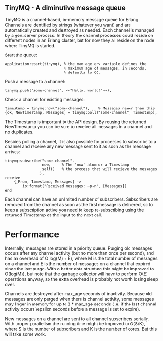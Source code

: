 TinyMQ - A diminutive message queue
--

TinyMQ is a channel-based, in-memory message queue for Erlang. Channels are
identified by strings (whatever you want) and are automatically created and
destroyed as needed. Each channel is managed by a gen_server process. In theory
the channel processes could reside on different nodes in an Erlang cluster, but
for now they all reside on the node where TinyMQ is started.

Start the queue:

    application:start(tinymq), % the max_age env variable defines the
                               % maximum age of messages, in seconds.
                               % defaults to 60.

Push a message to a channel:

    tinymq:push("some-channel", <<"Hello, world!">>),

Check a channel for existing messages:

    Timestamp = tinymq:now("some-channel"),    % Messages newer than this
    {ok, NewTimestamp, Messages} = tinymq:poll("some-channel", Timestamp),

The Timestamp is important to the API design. By reusing the returned
NewTimestamp you can be sure to receive all messages in a channel and no
duplicates.

Besides polling a channel, it is also possible for processes to subscribe to
a channel and receive any new message sent to it as soon as the message
arrives:

    tinymq:subscribe("some-channel", 
                     now,     % The 'now' atom or a Timestamp
                     self()   % the process that will recieve the messages
                    ),
    receive
        {_From, Timestamp, Messages} ->
            io:format("Received messages: ~p~n", [Messages])
    end

Each channel can have an unlimited number of subscribers. Subscribers are
removed from the channel as soon as the first message is delivered, so
to keep a subscription active you need to keep re-subscribing using the
returned Timestamp as the input to the next call.

Performance
==

Internally, messages are stored in a priority queue. Purging old messages
occurs after any channel activity (but no more than once per second), and has
an overhead of O(log(M) + E), where M is the total number of messages on a
channel and E is the number of messages on a channel that expired since the
last purge. With a better data structure this might be improved to O(log(M)),
but note that the garbage collector will have to perform O(E) operations anyway,
so the extra overhead is probably not worth losing sleep over.

Channels are destroyed after max_age seconds of inactivity. Because old messages
are only purged when there is channel activity, some messages may linger in memory
for up to 2 * max_age seconds (i.e. if the last channel activity occurs \epsilon
seconds before a message is set to expire).

New messages on a channel are sent to all channel subscribers serially. With proper
parallelism the running time might be improved to O(S/K), where S is the number
of subscribers and K is the number of cores. But this will take some work.
